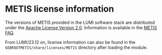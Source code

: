 # METIS license information

The versions of METIS provided in the LUMI software stack are distributed under the
[Apache License Version 2.0](http://www.apache.org/licenses/LICENSE-2.0).
Information is available in the [METIS FAQ](http://glaros.dtc.umn.edu/gkhome/metis/metis/faq).

From LUMI/23.12 on, license information can also be found in the
`$EBROOTMETIS/share/licenses/METIS` directory after loading the module.
